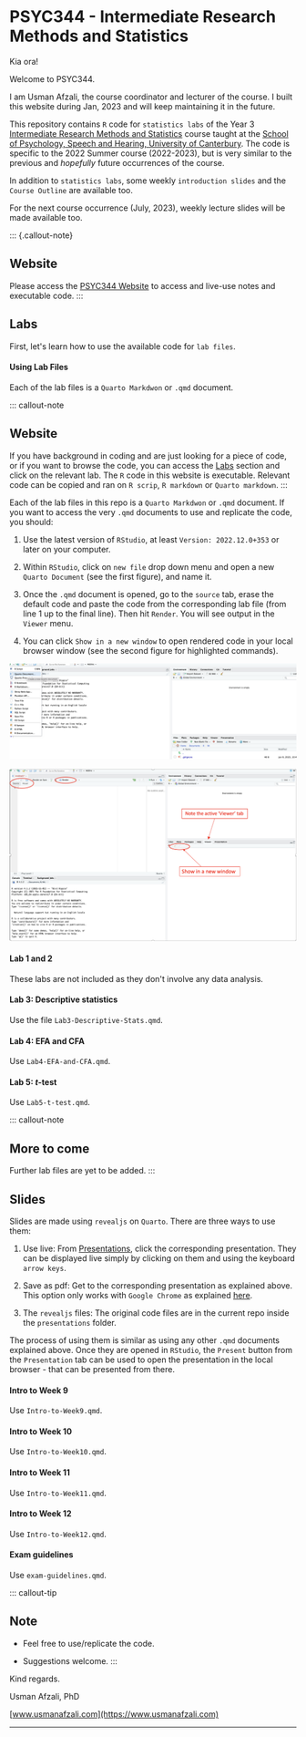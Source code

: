 # PSYC344 - Intermediate Research Methods and Statistics

Kia ora!

Welcome to PSYC344. 

I am Usman Afzali, the course coordinator and lecturer of the course. I built this website during Jan, 2023 and will keep maintaining it in the future.

This repository contains `R` code for `statistics labs` of the Year 3 [Intermediate Research Methods and Statistics](https://www.canterbury.ac.nz/courseinfo/GetCourseDetails.aspx?course=PSYC344&occurrence=22S2(C)&year=2022) course taught at the [School of Psychology, Speech and Hearing, University of Canterbury](https://www.canterbury.ac.nz/science/schools/psyc-speech-hear/). The code is specific to the 2022 Summer course (2022-2023), but is very similar to the previous and *hopefully* future occurrences of the course.

In addition to  `statistics labs`, some weekly `introduction slides` and the `Course Outline` are available too.

For the next course occurrence (July, 2023), weekly lecture slides will be made available too.

::: {.callout-note}

## Website
Please access the [PSYC344 Website](https://usman-afzali.github.io/PSYC344/) to access and live-use notes and executable code.
:::

## Labs

First, let's learn how to use the available code for `lab files`.

#### Using **Lab Files**

Each of the lab files is a `Quarto Markdwon` or `.qmd` document. 

::: callout-note
## Website
If you have background in coding and are just looking for a piece of code, or if you want to browse the code, you can access the [Labs](https://usman-afzali.github.io/PSYC344/labs.html) section and click on the relevant lab. The `R` code in this website is executable. Relevant code can be copied and ran on `R scrip`, `R markdown` or `Quarto markdown`. 
:::

Each of the lab files in this repo is a `Quarto Markdwon` or `.qmd` document.
If you want to access the very `.qmd` documents to use and replicate the code, you should:

1. Use the latest version of `RStudio`, at least `Version: 2022.12.0+353` or later on your computer. 

2. Within `RStudio`, click on `new file` drop down menu and open a new `Quarto Document` (see the first figure), and name it. 

3. Once the `.qmd` document is opened, go to the `source` tab, erase the default code and paste the code from the corresponding lab file (from line 1 up to the final line). Then hit `Render`. You will see output in the `Viewer` menu. 

4. You can click `Show in a new window` to open rendered code in your local browser window (see the second figure for highlighted commands).

![RStudio Interface](r-interface.png)


![RStudio Interface 2](rstudio-interf-2.png)



#### Lab 1 and 2

These labs are not included as they don't involve any data analysis. 

#### Lab 3: Descriptive statistics

Use the file `Lab3-Descriptive-Stats.qmd`.

#### Lab 4: EFA and CFA

Use `Lab4-EFA-and-CFA.qmd`.

#### Lab 5: *t*-test

Use `Lab5-t-test.qmd`.

::: callout-note
## More to come
Further lab files are yet to be added.
:::

## Slides

Slides are made using `revealjs` on `Quarto`. There are three ways to use them:

1. Use live: From [Presentations](https://usman-afzali.github.io/PSYC344/presentations.html), click the corresponding presentation. They can be displayed live simply by clicking on them and using the keyboard `arrow keys`.

2. Save as pdf: Get to the corresponding presentation as explained above. This option only works with `Google Chrome` as explained [here](https://quarto.org/docs/presentations/revealjs/presenting.html#print-to-pdf).

3. The `revealjs` files: The original code files are in the current repo inside the `presentations` folder. 

The process of using them is similar as using any other `.qmd` documents explained above. Once they are opened in `RStudio`, the `Present` button from the `Presentation` tab can be used to open the presentation in the local browser - that can be presented from there.

#### Intro to Week 9

Use `Intro-to-Week9.qmd`.

#### Intro to Week 10

Use `Intro-to-Week10.qmd`.

#### Intro to Week 11

Use `Intro-to-Week11.qmd`.

#### Intro to Week 12

Use `Intro-to-Week12.qmd`.

#### Exam guidelines

Use `exam-guidelines.qmd`.

::: callout-tip
## Note
-   Feel free to use/replicate the code.

-   Suggestions welcome.
:::

Kind regards.

Usman Afzali, PhD

[www.usmanafzali.com](https://www.usmanafzali.com)

------------------------------------------------------------------------------
